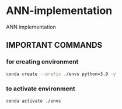 # ANN-implementation
ANN implementation

## IMPORTANT COMMANDS
### for creating environment

```bash
conda create --prefix ./envs python=3.9 -y
```

### to activate environment
```bash
conda activate ./envs
```
